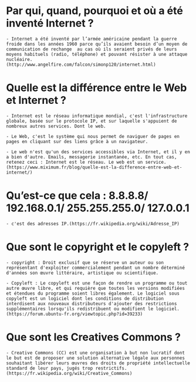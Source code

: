 # Par qui, quand, pourquoi et où a été inventé Internet ?

	- Internet a été inventé par l’armée américaine pendant la guerre froide dans les années 1960 parce qu’ils avaient besoin d’un moyen de communication de rechange  au cas où ils seraient privés de leurs moyens habituels (radio, téléphone) et pouvant résister à une attaque nucléaire. 
    (http://www.angelfire.com/falcon/simonp120/internet.html)

# Quelle est la différence entre le Web et Internet ?

	- Internet est le réseau informatique mondial, c'est l'infrastructure globale, basée sur le protocole IP, et sur laquelle s'appuient de nombreux autres services. Dont le web.

	- Le Web, c'est le système qui nous permet de naviguer de pages en pages en cliquant sur des liens grâce à un navigateur.

	- Le web n'est qu'un des services accessibles via Internet, et il y en a bien d'autre. Emails, messagerie instantanée, etc. En tout cas, retenez ceci : Internet est le réseau. Le web est un service.
	(https://www.miximum.fr/blog/quelle-est-la-difference-entre-web-et-internet/)

# Qu’est-ce que cela :  8.8.8.8/ 192.168.0.1/ 255.255.255.0/ 127.0.0.1	

	- c'est des adresses IP.(https://fr.wikipedia.org/wiki/Adresse_IP)	

# Que sont le copyright et le copyleft ?
	
	- copyright : Droit exclusif que se réserve un auteur ou son représentant d'exploiter commercialement pendant un nombre déterminé d'années son œuvre littéraire, artistique ou scientifique.

	- Copyleft : Le copyleft est une façon de rendre un programme ou tout autre œuvre libre, et qui requière que toutes les versions modifiées et étendues du programme soient libres également. Le logiciel sous copyleft est un logiciel dont les conditions de distribution interdisent aux nouveaux distributeurs d'ajouter des restrictions supplémentaires lorsqu'ils redistribuent ou modifient le logiciel.	
	(https://forum.ubuntu-fr.org/viewtopic.php?id=39233)

# Que sont les Creatives Commons ?

	- Creative Commons (CC) est une organisation à but non lucratif dont le but est de proposer une solution alternative légale aux personnes souhaitant libérer leurs œuvres des droits de propriété intellectuelle standard de leur pays, jugés trop restrictifs.
	(https://fr.wikipedia.org/wiki/Creative_Commons)

